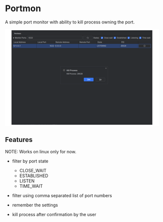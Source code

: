 # Portmon

A simple port monitor with ability to kill process owning the port.

![Portmon](screenshots/portmon.png)

## Features

NOTE: Works on linux only for now.

- filter by port state
  - CLOSE_WAIT
  - ESTABLISHED
  - LISTEN
  - TIME_WAIT

- filter using comma separated list of port numbers
- remember the settings
- kill process after confirmation by the user